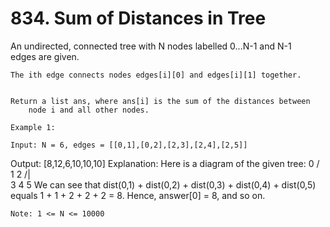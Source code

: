 # 834. Sum of Distances in Tree

An undirected, connected tree with N nodes labelled 0...N-1
        and N-1 edges are given.

    The ith edge connects nodes edges[i][0] and edges[i][1] together.
    

    Return a list ans, where ans[i] is the sum of the distances between
        node i and all other nodes.

    Example 1:

    Input: N = 6, edges = [[0,1],[0,2],[2,3],[2,4],[2,5]]
Output: [8,12,6,10,10,10]
Explanation: 
Here is a diagram of the given tree:
  0
 / \
1   2
   /|\
  3 4 5
We can see that dist(0,1) + dist(0,2) + dist(0,3) + dist(0,4) + dist(0,5)
equals 1 + 1 + 2 + 2 + 2 = 8.  Hence, answer[0] = 8, and so on.

    Note: 1 <= N <= 10000